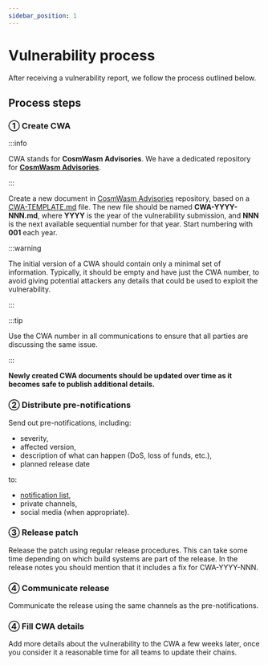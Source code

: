 ```yaml
---
sidebar_position: 1
---
```


# Vulnerability process

After receiving a vulnerability report, we follow the process outlined below. 

## Process steps

### ① Create CWA

:::info

CWA stands for **CosmWasm Advisories**. We have a dedicated repository for **[CosmWasm Advisories]**.

:::

Create a new document in [CosmWasm Advisories] repository, based on a [CWA-TEMPLATE.md] file.
The new file should be named **CWA-YYYY-NNN.md**, where **YYYY** is the year of the vulnerability submission,
and **NNN** is the next available sequential number for that year. Start numbering with **001** each year.

:::warning

The initial version of a CWA should contain only a minimal set of information. Typically, it should 
be empty and have just the CWA number, to avoid giving potential attackers any details
that could be used to exploit the vulnerability. 

:::

:::tip

Use the CWA number in all communications to ensure that all parties are discussing the same issue.

:::

**Newly created CWA documents should be updated over time as it becomes safe to publish additional details.**

### ② Distribute pre-notifications

Send out pre-notifications, including:

- severity,
- affected version,
- description of what can happen (DoS, loss of funds, etc.),
- planned release date

to:
- [notification list],
- private channels,
- social media (when appropriate).

### ③ Release patch

Release the patch using regular release procedures.
This can take some time depending on which build systems are part of the release.
In the release notes you should mention that it includes a fix for CWA-YYYY-NNN.

### ④ Communicate release

Communicate the release using the same channels as the pre-notifications.

### ④ Fill CWA details

Add more details about the vulnerability to the CWA a few weeks later,
once you consider it a reasonable time for all teams to update their chains.

[CosmWasm Advisories]: https://github.com/CosmWasm/advisories
[CWA-TEMPLATE.md]: https://github.com/CosmWasm/advisories/blob/main/CWAs/CWA-TEMPLATE.md
[notification list]: https://github.com/CosmWasm/advisories/blob/main/NOTIFICATION_LIST.md
